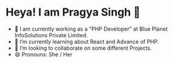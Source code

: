 # Heya! I am Pragya Singh 👋
-  💫 I am currently working as a "PHP Developer" at Blue Planet InfoSolutions Private Limited.
- 🌱 I’m currently learning about React and Advance of PHP.
- 💞️ I’m looking to collaborate on some different Projects.
- 😄 Pronouns: She / Her

<!---
pragyasingh-29/pragyasingh-29 is a ✨ special ✨ repository because its `README.md` (this file) appears on your GitHub profile.
You can click the Preview link to take a look at your changes.
--->
